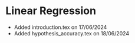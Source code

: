 # Linear Regression
- Added introduction.tex on 17/06/2024
- Added hypothesis_accuracy.tex on 18/06/2024
